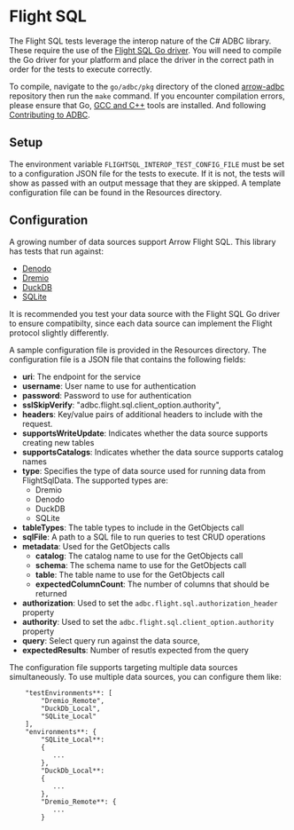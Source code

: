 <!--

 Licensed to the Apache Software Foundation (ASF) under one or more
 contributor license agreements.  See the NOTICE file distributed with
 this work for additional information regarding copyright ownership.
 The ASF licenses this file to You under the Apache License, Version 2.0
 (the "License"); you may not use this file except in compliance with
 the License.  You may obtain a copy of the License at

    http://www.apache.org/licenses/LICENSE-2.0

 Unless required by applicable law or agreed to in writing, software
 distributed under the License is distributed on an "AS IS" BASIS,
 WITHOUT WARRANTIES OR CONDITIONS OF ANY KIND, either express or implied.
 See the License for the specific language governing permissions and
 limitations under the License.

-->

# Flight SQL
The Flight SQL tests leverage the interop nature of the C# ADBC library. These require the use of the [Flight SQL Go driver](https://github.com/apache/arrow-adbc/tree/main/go/adbc/driver/flightsql). You will need to compile the Go driver for your platform and place the driver in the correct path in order for the tests to execute correctly.

To compile, navigate to the `go/adbc/pkg` directory of the cloned [arrow-adbc](https://github.com/apache/arrow-adbc) repository then run the `make` command.  If you encounter compilation errors, please ensure that Go, [GCC and C++](https://code.visualstudio.com/docs/cpp/config-mingw) tools are installed. And following [Contributing to ADBC](https://github.com/apache/arrow-adbc/blob/main/CONTRIBUTING.md#environment-setup).

## Setup
The environment variable `FLIGHTSQL_INTEROP_TEST_CONFIG_FILE` must be set to a configuration JSON file for the tests to execute. If it is not, the tests will show as passed with an output message that they are skipped. A template configuration file can be found in the Resources directory.

## Configuration
A growing number of data sources support Arrow Flight SQL. This library has tests that run against:

- [Denodo](https://community.denodo.com/docs/html/browse/9.1/en/vdp/developer/access_through_flight_sql/connection_using_flight_sql/connection_using_flight_sql)
- [Dremio](https://docs.dremio.com/current/sonar/developing-client-apps/arrow-flight-sql/)
- [DuckDB](https://github.com/voltrondata/SQLFlite)
- [SQLite](https://github.com/voltrondata/SQLFlite)

It is recommended you test your data source with the Flight SQL Go driver to ensure compatibilty, since each data source can implement the Flight protocol slightly differently.

A sample configuration file is provided in the Resources directory. The configuration file is a JSON file that contains the following fields:

- **uri**: The endpoint for the service
- **username**: User name to use for authentication
- **password**: Password to use for authentication
- **sslSkipVerify**: "adbc.flight.sql.client_option.authority",
- **headers**: Key/value pairs of additional headers to include with the request.
- **supportsWriteUpdate**: Indicates whether the data source supports creating new tables
- **supportsCatalogs**: Indicates whether the data source supports catalog names
- **type**: Specifies the type of data source used for running data from FlightSqlData. The supported types are:
    - Dremio
    - Denodo
    - DuckDB
    - SQLite
- **tableTypes**: The table types to include in the GetObjects call
- **sqlFile**: A path to a SQL file to run queries to test CRUD operations
- **metadata**: Used for the GetObjects calls
  - **catalog**: The catalog name to use for the GetObjects call
  - **schema**: The schema name to use for the GetObjects call
  - **table**: The table name to use for the GetObjects call
  - **expectedColumnCount**: The number of columns that should be returned
- **authorization**: Used to set the `adbc.flight.sql.authorization_header` property
- **authority**: Used to set the `adbc.flight.sql.client_option.authority` property
- **query**: Select query run against the data source,
- **expectedResults**: Number of resutls expected from the query

The configuration file supports targeting multiple data sources
simultaneously. To use multiple data sources, you can configure them like:

```
    "testEnvironments**: [
        "Dremio_Remote",
        "DuckDb_Local",
        "SQLite_Local"
    ],
    "environments**: {
        "SQLite_Local**:
        {
           ...
        },
        "DuckDb_Local**:
        {
           ...
		},
        "Dremio_Remote**: {
           ...
        }
```

